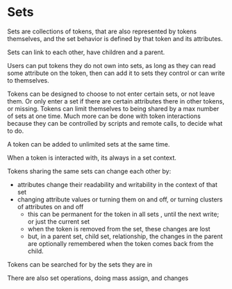 # Sets

Sets are collections of tokens, that are also represented by tokens themselves, and the set behavior is defined by that token and its attributes.

Sets can link to each other, have children and a parent. 

Users can put tokens they do not own into sets, as long as they can read some attribute on the token, then can add it to sets they control or can write to themselves.

Tokens can be designed to choose to not enter certain sets, or not leave them. Or only enter a set if there are certain attributes there in other tokens, or missing.
Tokens can limit themselves to being shared by a max number of sets at one time. Much more can be done with token interactions because they can be controlled by scripts and remote calls,
to decide what to do.

A token can be added to unlimited sets at the same time.

When a token is interacted with, its always in a set context.

Tokens sharing the same sets can change each other by:
* attributes change their readability and writability in the context of that set 
* changing attribute values or turning them on and off, or turning clusters of attributes on and off
  * this can be permanent for the token in all sets , until the next write; or just the current set
  * when the token is removed from the set, these changes are lost
  * but, in a parent set, child set, relationship, the changes in the parent are optionally remembered when the token comes back from the child.

Tokens can be searched for by the sets they are in 

There are also set operations, doing mass assign, and changes


